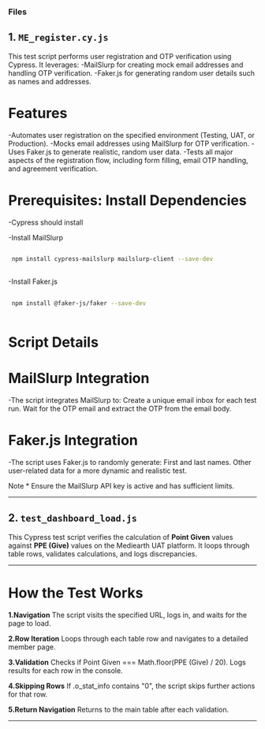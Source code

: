 ### Files
## 1. `ME_register.cy.js`
This test script performs user registration and OTP verification using Cypress. It leverages:
-MailSlurp for creating mock email addresses and handling OTP verification.
-Faker.js for generating random user details such as names and addresses.

# Features
-Automates user registration on the specified environment (Testing, UAT, or Production).
-Mocks email addresses using MailSlurp for OTP verification.
-Uses Faker.js to generate realistic, random user data.
-Tests all major aspects of the registration flow, including form filling, email OTP handling, and agreement verification.

# Prerequisites: Install Dependencies
-Cypress should install

-Install MailSlurp
 ```bash
  
  npm install cypress-mailslurp mailslurp-client --save-dev
  
  ```
-Install Faker.js
 ```bash
  
  npm install @faker-js/faker --save-dev
  
  ```
# Script Details
# MailSlurp Integration
  -The script integrates MailSlurp to:
   Create a unique email inbox for each test run.
   Wait for the OTP email and extract the OTP from the email body.

# Faker.js Integration
  -The script uses Faker.js to randomly generate:
  First and last names.
  Other user-related data for a more dynamic and realistic test.

  Note * Ensure the MailSlurp API key is active and has sufficient limits.

---

## 2. `test_dashboard_load.js`
This Cypress test script verifies the calculation of **Point Given** values against **PPE (Give)** values on the Mediearth UAT platform. It loops through table rows, validates calculations, and logs discrepancies.

---

# How the Test Works
**1.Navigation**
The script visits the specified URL, logs in, and waits for the page to load.

**2.Row Iteration**
Loops through each table row and navigates to a detailed member page.

**3.Validation**
Checks if Point Given === Math.floor(PPE (Give) / 20).
Logs results for each row in the console.

**4.Skipping Rows**
If .o_stat_info contains "0", the script skips further actions for that row.

**5.Return Navigation**
Returns to the main table after each validation.

---